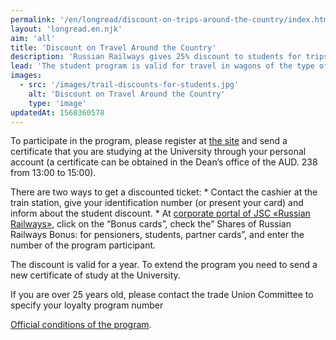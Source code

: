 ```yaml
---
permalink: '/en/longread/discount-on-trips-around-the-country/index.html'
layout: 'longread.en.njk'
aim: 'all'
title: 'Discount on Travel Around the Country'
description: 'Russian Railways gives 25% discount to students for trips around the country'
lead: 'The student program is valid for travel in wagons of the type of compartment (those that belong to JSC FPC). And also Sapsan and Allegro and other trains of the series 701-750.'
images:
  - src: '/images/trail-discounts-for-students.jpg'
    alt: 'Discount on Travel Around the Country'
    type: 'image'
updatedAt: 1568360578
---
```

To participate in the program, please register at [the site](https://rzd-bonus.ru/registration.html) and send a certificate that you are studying at the University through your personal account (a certificate can be obtained in the Dean’s office of the AUD. 238 from 13:00 to 15:00).

There are two ways to get a discounted ticket: \* Contact the cashier at the train station, give your identification number (or present your card) and inform about the student discount. \* At [corporate portal of JSC «Russian Railways»](http://pass.rzd.ru/), click on the “Bonus cards”, check the” Shares of Russian Railways Bonus: for pensioners, students, partner cards”, and enter the number of the program participant.

The discount is valid for a year. To extend the program you need to send a new certificate of study at the University.

If you are over 25 years old, please contact the trade Union Committee to specify your loyalty program number

[Official conditions of the program](https://rzd-bonus.ru/student.html).

